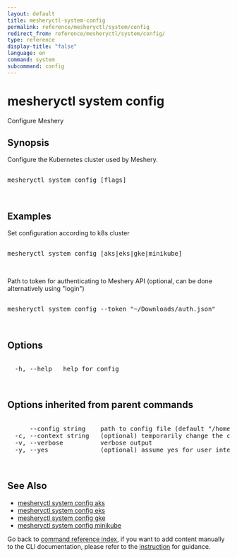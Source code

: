 ```yaml
---
layout: default
title: mesheryctl-system-config
permalink: reference/mesheryctl/system/config
redirect_from: reference/mesheryctl/system/config/
type: reference
display-title: "false"
language: en
command: system
subcommand: config
---
```


# mesheryctl system config

Configure Meshery

## Synopsis

Configure the Kubernetes cluster used by Meshery.

<pre class='codeblock-pre'>
<div class='codeblock'>
mesheryctl system config [flags]

</div>
</pre>

## Examples

Set configuration according to k8s cluster

<pre class='codeblock-pre'>
<div class='codeblock'>
mesheryctl system config [aks|eks|gke|minikube]

</div>
</pre>

Path to token for authenticating to Meshery API (optional, can be done alternatively using "login")

<pre class='codeblock-pre'>
<div class='codeblock'>
mesheryctl system config --token "~/Downloads/auth.json"

</div>
</pre>

## Options

<pre class='codeblock-pre'>
<div class='codeblock'>
  -h, --help   help for config

</div>
</pre>

## Options inherited from parent commands

<pre class='codeblock-pre'>
<div class='codeblock'>
      --config string    path to config file (default "/home/runner/.meshery/config.yaml")
  -c, --context string   (optional) temporarily change the current context.
  -v, --verbose          verbose output
  -y, --yes              (optional) assume yes for user interactive prompts.

</div>
</pre>

## See Also

- [mesheryctl system config aks](/reference/mesheryctl/system/config/aks)
- [mesheryctl system config eks](/reference/mesheryctl/system/config/eks)
- [mesheryctl system config gke](/reference/mesheryctl/system/config/gke)
- [mesheryctl system config minikube](/reference/mesheryctl/system/config/minikube)

Go back to [command reference index](/reference/mesheryctl/), if you want to add content manually to the CLI documentation, please refer to the [instruction](/project/contributing/contributing-cli#preserving-manually-added-documentation) for guidance.
